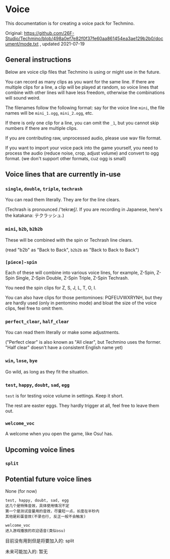 # Voice
This documentation is for creating a voice pack for Techmino.

Original: https://github.com/26F-Studio/Techmino/blob/498a0ef7e82f0f37fe60aa861454ea3ae129b2b0/document/mode.txt , updated 2021-07-19

## General instructions
Below are voice clip files that Techmino is using or might use in the future.

You can record as many clips as you want for the same line. If there are multiple clips for a line, a clip will be played at random, so voice lines that combine with other lines will have less freedom, otherwise the combinations will sound weird.

The filenames follow the following format: say for the voice line `mini`, the file names will be `mini_1.ogg`, `mini_2.ogg`, etc.

If there is only one clip for a line, you can omit the `_1`, but you cannot skip numbers if there are multiple clips.

If you are contributing raw, unprocessed audio, please use wav file format.

If you want to import your voice pack into the game yourself, you need to process the audio (reduce noise, crop, adjust volume) and convert to ogg format. (we don't support other formats, cuz ogg is small)

## Voice lines that are currently in-use

### `single`, `double`, `triple`, `techrash`
You can read them literally. They are for the line clears.

(Techrash is pronounced /'tekræʃ/. If you are recording in Japanese, here's the katakana: テクラッシュ.)

### `mini`, `b2b`, `b2b2b`
These will be combined with the spin or Techrash line clears.

(read "b2b" as "Back to Back", `b2b2b` as "Back to Back to Back")

### `[piece]-spin`
Each of these will combine into various voice lines, for example, Z-Spin, Z-Spin Single, Z-Spin Double, Z-Spin Triple, Z-Spin Techrash.

You need the spin clips for Z, S, J, L, T, O, I.

You can also have clips for those pentominoes: PQFEUVWXRYNH, but they are hardly used (only in pentomino mode) and bloat the size of the voice clips, feel free to omit them.

### `perfect_clear`, `half_clear`
You can read them literally or make some adjustments.

("Perfect clear" is also known as "All clear", but Techmino uses the former. "Half clear" doesn't have a consistent English name yet)

### `win`, `lose`, `bye`
Go wild, as long as they fit the situation.

### `test`, `happy`, `doubt`, `sad`, `egg`
`test` is for testing voice volume in settings. Keep it short.

The rest are easter eggs. They hardly trigger at all, feel free to leave them out.

### `welcome_voc`
A welcome when you open the game, like Osu! has.

## Upcoming voice lines

### `split`

## Potential future voice lines
None (for now)




	test, happy, doubt, sad, egg
	这几个是特殊音效，具体使用情况不定
	第一个是测试音量用的音效，尽量短一点，长度在半秒内
	其他是彩蛋音效(不录也行, 反正一般不会触发)

	welcome_voc
	进入游戏播放的欢迎语音(类似osu)

目前没有用到但是将要加入的:
	split

未来可能加入的:
	暂无
